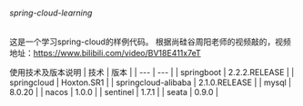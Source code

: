 ###### spring-cloud-learning
这是一个学习spring-cloud的样例代码。
根据尚硅谷周阳老师的视频敲的，视频地址：https://www.bilibili.com/video/BV18E411x7eT

使用技术及版本说明
| 技术 | 版本 |
| --- | --- |
| springboot | 2.2.2.RELEASE |
| springcloud | Hoxton.SR1 |
| springcloud-alibaba | 2.1.0.RELEASE |
| mysql | 8.0.20 |
| nacos | 1.0.0 |
| sentinel | 1.7.1 |
| seata | 0.9.0 |
